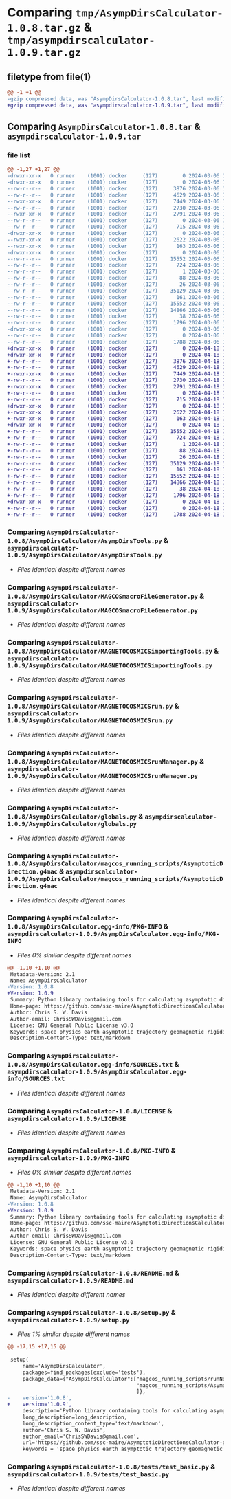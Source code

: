 # Comparing `tmp/AsympDirsCalculator-1.0.8.tar.gz` & `tmp/asympdirscalculator-1.0.9.tar.gz`

## filetype from file(1)

```diff
@@ -1 +1 @@
-gzip compressed data, was "AsympDirsCalculator-1.0.8.tar", last modified: Wed Mar  6 14:48:25 2024, max compression
+gzip compressed data, was "asympdirscalculator-1.0.9.tar", last modified: Thu Apr 18 13:31:59 2024, max compression
```

## Comparing `AsympDirsCalculator-1.0.8.tar` & `asympdirscalculator-1.0.9.tar`

### file list

```diff
@@ -1,27 +1,27 @@
-drwxr-xr-x   0 runner    (1001) docker     (127)        0 2024-03-06 14:48:25.422446 AsympDirsCalculator-1.0.8/
-drwxr-xr-x   0 runner    (1001) docker     (127)        0 2024-03-06 14:48:25.418446 AsympDirsCalculator-1.0.8/AsympDirsCalculator/
--rw-r--r--   0 runner    (1001) docker     (127)     3876 2024-03-06 14:48:19.000000 AsympDirsCalculator-1.0.8/AsympDirsCalculator/AsympDirsTools.py
--rw-r--r--   0 runner    (1001) docker     (127)     4629 2024-03-06 14:48:19.000000 AsympDirsCalculator-1.0.8/AsympDirsCalculator/MAGCOSmacroFileGenerator.py
--rwxr-xr-x   0 runner    (1001) docker     (127)     7449 2024-03-06 14:48:19.000000 AsympDirsCalculator-1.0.8/AsympDirsCalculator/MAGNETOCOSMICSimportingTools.py
--rw-r--r--   0 runner    (1001) docker     (127)     2730 2024-03-06 14:48:19.000000 AsympDirsCalculator-1.0.8/AsympDirsCalculator/MAGNETOCOSMICSrun.py
--rwxr-xr-x   0 runner    (1001) docker     (127)     2791 2024-03-06 14:48:19.000000 AsympDirsCalculator-1.0.8/AsympDirsCalculator/MAGNETOCOSMICSrunManager.py
--rw-r--r--   0 runner    (1001) docker     (127)        0 2024-03-06 14:48:19.000000 AsympDirsCalculator-1.0.8/AsympDirsCalculator/__init__.py
--rw-r--r--   0 runner    (1001) docker     (127)      715 2024-03-06 14:48:19.000000 AsympDirsCalculator-1.0.8/AsympDirsCalculator/globals.py
-drwxr-xr-x   0 runner    (1001) docker     (127)        0 2024-03-06 14:48:25.422446 AsympDirsCalculator-1.0.8/AsympDirsCalculator/magcos_running_scripts/
--rwxr-xr-x   0 runner    (1001) docker     (127)     2622 2024-03-06 14:48:19.000000 AsympDirsCalculator-1.0.8/AsympDirsCalculator/magcos_running_scripts/AsymptoticDirection.g4mac
--rwxr-xr-x   0 runner    (1001) docker     (127)      163 2024-03-06 14:48:19.000000 AsympDirsCalculator-1.0.8/AsympDirsCalculator/magcos_running_scripts/runNoRewriteMAGCOSsimulation.sh
-drwxr-xr-x   0 runner    (1001) docker     (127)        0 2024-03-06 14:48:25.422446 AsympDirsCalculator-1.0.8/AsympDirsCalculator.egg-info/
--rw-r--r--   0 runner    (1001) docker     (127)    15552 2024-03-06 14:48:25.000000 AsympDirsCalculator-1.0.8/AsympDirsCalculator.egg-info/PKG-INFO
--rw-r--r--   0 runner    (1001) docker     (127)      724 2024-03-06 14:48:25.000000 AsympDirsCalculator-1.0.8/AsympDirsCalculator.egg-info/SOURCES.txt
--rw-r--r--   0 runner    (1001) docker     (127)        1 2024-03-06 14:48:25.000000 AsympDirsCalculator-1.0.8/AsympDirsCalculator.egg-info/dependency_links.txt
--rw-r--r--   0 runner    (1001) docker     (127)       88 2024-03-06 14:48:25.000000 AsympDirsCalculator-1.0.8/AsympDirsCalculator.egg-info/requires.txt
--rw-r--r--   0 runner    (1001) docker     (127)       26 2024-03-06 14:48:25.000000 AsympDirsCalculator-1.0.8/AsympDirsCalculator.egg-info/top_level.txt
--rw-r--r--   0 runner    (1001) docker     (127)    35129 2024-03-06 14:48:19.000000 AsympDirsCalculator-1.0.8/LICENSE
--rw-r--r--   0 runner    (1001) docker     (127)      161 2024-03-06 14:48:19.000000 AsympDirsCalculator-1.0.8/MANIFEST.in
--rw-r--r--   0 runner    (1001) docker     (127)    15552 2024-03-06 14:48:25.422446 AsympDirsCalculator-1.0.8/PKG-INFO
--rw-r--r--   0 runner    (1001) docker     (127)    14866 2024-03-06 14:48:19.000000 AsympDirsCalculator-1.0.8/README.md
--rw-r--r--   0 runner    (1001) docker     (127)       38 2024-03-06 14:48:25.422446 AsympDirsCalculator-1.0.8/setup.cfg
--rw-r--r--   0 runner    (1001) docker     (127)     1796 2024-03-06 14:48:19.000000 AsympDirsCalculator-1.0.8/setup.py
-drwxr-xr-x   0 runner    (1001) docker     (127)        0 2024-03-06 14:48:25.422446 AsympDirsCalculator-1.0.8/tests/
--rw-r--r--   0 runner    (1001) docker     (127)        0 2024-03-06 14:48:19.000000 AsympDirsCalculator-1.0.8/tests/__init__.py
--rw-r--r--   0 runner    (1001) docker     (127)     1788 2024-03-06 14:48:19.000000 AsympDirsCalculator-1.0.8/tests/test_basic.py
+drwxr-xr-x   0 runner    (1001) docker     (127)        0 2024-04-18 13:31:59.170689 asympdirscalculator-1.0.9/
+drwxr-xr-x   0 runner    (1001) docker     (127)        0 2024-04-18 13:31:59.170689 asympdirscalculator-1.0.9/AsympDirsCalculator/
+-rw-r--r--   0 runner    (1001) docker     (127)     3876 2024-04-18 13:31:53.000000 asympdirscalculator-1.0.9/AsympDirsCalculator/AsympDirsTools.py
+-rw-r--r--   0 runner    (1001) docker     (127)     4629 2024-04-18 13:31:53.000000 asympdirscalculator-1.0.9/AsympDirsCalculator/MAGCOSmacroFileGenerator.py
+-rwxr-xr-x   0 runner    (1001) docker     (127)     7449 2024-04-18 13:31:53.000000 asympdirscalculator-1.0.9/AsympDirsCalculator/MAGNETOCOSMICSimportingTools.py
+-rw-r--r--   0 runner    (1001) docker     (127)     2730 2024-04-18 13:31:53.000000 asympdirscalculator-1.0.9/AsympDirsCalculator/MAGNETOCOSMICSrun.py
+-rwxr-xr-x   0 runner    (1001) docker     (127)     2791 2024-04-18 13:31:53.000000 asympdirscalculator-1.0.9/AsympDirsCalculator/MAGNETOCOSMICSrunManager.py
+-rw-r--r--   0 runner    (1001) docker     (127)        0 2024-04-18 13:31:53.000000 asympdirscalculator-1.0.9/AsympDirsCalculator/__init__.py
+-rw-r--r--   0 runner    (1001) docker     (127)      715 2024-04-18 13:31:53.000000 asympdirscalculator-1.0.9/AsympDirsCalculator/globals.py
+drwxr-xr-x   0 runner    (1001) docker     (127)        0 2024-04-18 13:31:59.170689 asympdirscalculator-1.0.9/AsympDirsCalculator/magcos_running_scripts/
+-rwxr-xr-x   0 runner    (1001) docker     (127)     2622 2024-04-18 13:31:53.000000 asympdirscalculator-1.0.9/AsympDirsCalculator/magcos_running_scripts/AsymptoticDirection.g4mac
+-rwxr-xr-x   0 runner    (1001) docker     (127)      163 2024-04-18 13:31:53.000000 asympdirscalculator-1.0.9/AsympDirsCalculator/magcos_running_scripts/runNoRewriteMAGCOSsimulation.sh
+drwxr-xr-x   0 runner    (1001) docker     (127)        0 2024-04-18 13:31:59.170689 asympdirscalculator-1.0.9/AsympDirsCalculator.egg-info/
+-rw-r--r--   0 runner    (1001) docker     (127)    15552 2024-04-18 13:31:59.000000 asympdirscalculator-1.0.9/AsympDirsCalculator.egg-info/PKG-INFO
+-rw-r--r--   0 runner    (1001) docker     (127)      724 2024-04-18 13:31:59.000000 asympdirscalculator-1.0.9/AsympDirsCalculator.egg-info/SOURCES.txt
+-rw-r--r--   0 runner    (1001) docker     (127)        1 2024-04-18 13:31:59.000000 asympdirscalculator-1.0.9/AsympDirsCalculator.egg-info/dependency_links.txt
+-rw-r--r--   0 runner    (1001) docker     (127)       88 2024-04-18 13:31:59.000000 asympdirscalculator-1.0.9/AsympDirsCalculator.egg-info/requires.txt
+-rw-r--r--   0 runner    (1001) docker     (127)       26 2024-04-18 13:31:59.000000 asympdirscalculator-1.0.9/AsympDirsCalculator.egg-info/top_level.txt
+-rw-r--r--   0 runner    (1001) docker     (127)    35129 2024-04-18 13:31:53.000000 asympdirscalculator-1.0.9/LICENSE
+-rw-r--r--   0 runner    (1001) docker     (127)      161 2024-04-18 13:31:53.000000 asympdirscalculator-1.0.9/MANIFEST.in
+-rw-r--r--   0 runner    (1001) docker     (127)    15552 2024-04-18 13:31:59.170689 asympdirscalculator-1.0.9/PKG-INFO
+-rw-r--r--   0 runner    (1001) docker     (127)    14866 2024-04-18 13:31:53.000000 asympdirscalculator-1.0.9/README.md
+-rw-r--r--   0 runner    (1001) docker     (127)       38 2024-04-18 13:31:59.170689 asympdirscalculator-1.0.9/setup.cfg
+-rw-r--r--   0 runner    (1001) docker     (127)     1796 2024-04-18 13:31:53.000000 asympdirscalculator-1.0.9/setup.py
+drwxr-xr-x   0 runner    (1001) docker     (127)        0 2024-04-18 13:31:59.170689 asympdirscalculator-1.0.9/tests/
+-rw-r--r--   0 runner    (1001) docker     (127)        0 2024-04-18 13:31:53.000000 asympdirscalculator-1.0.9/tests/__init__.py
+-rw-r--r--   0 runner    (1001) docker     (127)     1788 2024-04-18 13:31:53.000000 asympdirscalculator-1.0.9/tests/test_basic.py
```

### Comparing `AsympDirsCalculator-1.0.8/AsympDirsCalculator/AsympDirsTools.py` & `asympdirscalculator-1.0.9/AsympDirsCalculator/AsympDirsTools.py`

 * *Files identical despite different names*

### Comparing `AsympDirsCalculator-1.0.8/AsympDirsCalculator/MAGCOSmacroFileGenerator.py` & `asympdirscalculator-1.0.9/AsympDirsCalculator/MAGCOSmacroFileGenerator.py`

 * *Files identical despite different names*

### Comparing `AsympDirsCalculator-1.0.8/AsympDirsCalculator/MAGNETOCOSMICSimportingTools.py` & `asympdirscalculator-1.0.9/AsympDirsCalculator/MAGNETOCOSMICSimportingTools.py`

 * *Files identical despite different names*

### Comparing `AsympDirsCalculator-1.0.8/AsympDirsCalculator/MAGNETOCOSMICSrun.py` & `asympdirscalculator-1.0.9/AsympDirsCalculator/MAGNETOCOSMICSrun.py`

 * *Files identical despite different names*

### Comparing `AsympDirsCalculator-1.0.8/AsympDirsCalculator/MAGNETOCOSMICSrunManager.py` & `asympdirscalculator-1.0.9/AsympDirsCalculator/MAGNETOCOSMICSrunManager.py`

 * *Files identical despite different names*

### Comparing `AsympDirsCalculator-1.0.8/AsympDirsCalculator/globals.py` & `asympdirscalculator-1.0.9/AsympDirsCalculator/globals.py`

 * *Files identical despite different names*

### Comparing `AsympDirsCalculator-1.0.8/AsympDirsCalculator/magcos_running_scripts/AsymptoticDirection.g4mac` & `asympdirscalculator-1.0.9/AsympDirsCalculator/magcos_running_scripts/AsymptoticDirection.g4mac`

 * *Files identical despite different names*

### Comparing `AsympDirsCalculator-1.0.8/AsympDirsCalculator.egg-info/PKG-INFO` & `asympdirscalculator-1.0.9/AsympDirsCalculator.egg-info/PKG-INFO`

 * *Files 0% similar despite different names*

```diff
@@ -1,10 +1,10 @@
 Metadata-Version: 2.1
 Name: AsympDirsCalculator
-Version: 1.0.8
+Version: 1.0.9
 Summary: Python library containing tools for calculating asymptotic directions and vertical cut-off rigidities.
 Home-page: https://github.com/ssc-maire/AsymptoticDirectionsCalculator-public
 Author: Chris S. W. Davis
 Author-email: ChrisSWDavis@gmail.com
 License: GNU General Public License v3.0
 Keywords: space physics earth asymptotic trajectory geomagnetic rigidity magnetocosmics
 Description-Content-Type: text/markdown
```

### Comparing `AsympDirsCalculator-1.0.8/AsympDirsCalculator.egg-info/SOURCES.txt` & `asympdirscalculator-1.0.9/AsympDirsCalculator.egg-info/SOURCES.txt`

 * *Files identical despite different names*

### Comparing `AsympDirsCalculator-1.0.8/LICENSE` & `asympdirscalculator-1.0.9/LICENSE`

 * *Files identical despite different names*

### Comparing `AsympDirsCalculator-1.0.8/PKG-INFO` & `asympdirscalculator-1.0.9/PKG-INFO`

 * *Files 0% similar despite different names*

```diff
@@ -1,10 +1,10 @@
 Metadata-Version: 2.1
 Name: AsympDirsCalculator
-Version: 1.0.8
+Version: 1.0.9
 Summary: Python library containing tools for calculating asymptotic directions and vertical cut-off rigidities.
 Home-page: https://github.com/ssc-maire/AsymptoticDirectionsCalculator-public
 Author: Chris S. W. Davis
 Author-email: ChrisSWDavis@gmail.com
 License: GNU General Public License v3.0
 Keywords: space physics earth asymptotic trajectory geomagnetic rigidity magnetocosmics
 Description-Content-Type: text/markdown
```

### Comparing `AsympDirsCalculator-1.0.8/README.md` & `asympdirscalculator-1.0.9/README.md`

 * *Files identical despite different names*

### Comparing `AsympDirsCalculator-1.0.8/setup.py` & `asympdirscalculator-1.0.9/setup.py`

 * *Files 1% similar despite different names*

```diff
@@ -17,15 +17,15 @@
 
 setup(
     name='AsympDirsCalculator',
     packages=find_packages(exclude='tests'),
     package_data={"AsympDirsCalculator":["magcos_running_scripts/runNoRewriteMAGCOSsimulation.sh",
                                          "magcos_running_scripts/AsymptoticDirection.g4mac",
                                          ]},
-    version='1.0.8',
+    version='1.0.9',
     description='Python library containing tools for calculating asymptotic directions and vertical cut-off rigidities.',
     long_description=long_description,
     long_description_content_type='text/markdown',
     author='Chris S. W. Davis',
     author_email='ChrisSWDavis@gmail.com',
     url='https://github.com/ssc-maire/AsymptoticDirectionsCalculator-public',
     keywords = 'space physics earth asymptotic trajectory geomagnetic rigidity magnetocosmics',
```

### Comparing `AsympDirsCalculator-1.0.8/tests/test_basic.py` & `asympdirscalculator-1.0.9/tests/test_basic.py`

 * *Files identical despite different names*

